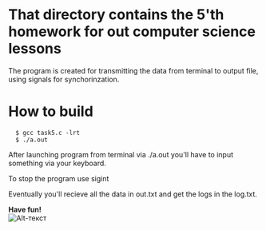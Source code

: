 # That directory contains the 5'th homework for out computer science lessons

The program is created for transmitting the data from terminal to output file, using signals for synchorinzation. 

# How to build

```terminal        
  $ gcc task5.c -lrt
  $ ./a.out
  ```
  
  After launching program from terminal via ./a.out you'll have to input something via your keyboard.
  
  To stop the program use sigint
   
  Eventually you'll recieve all the data in out.txt and get the logs in the log.txt.

**Have fun!**     
![Alt-текст]([https://i.pinimg.com/originals/11/4a/f8/114af8f8aea2294641f950ed3dd85f46.jpg](https://images.mubicdn.net/images/film/114876/cache-95348-1445950702/image-w1280.jpg?size=800x))
